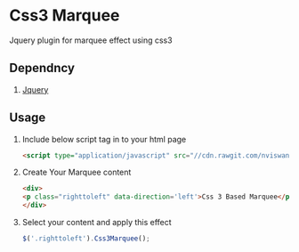 # Css3 Marquee
Jquery plugin for marquee effect using css3



## Dependncy	

1. [Jquery](http://code.jquery.com/jquery-1.9.1.js)



## Usage

1. Include below script tag in to your html page
   ```html
   <script type="application/javascript" src="//cdn.rawgit.com/nviswanathan/Css3Marquee/master/marquee.js"></script>
   ```
   
2. Create Your Marquee content
   ```html
   <div>
   <p class="righttoleft" data-direction='left'>Css 3 Based Marquee</p>
   </div>
   ```
   
3. Select your content and apply this effect
   ```javascript
   $('.righttoleft').Css3Marquee();
   ```
